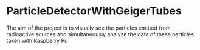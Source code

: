 # ParticleDetectorWithGeigerTubes
The aim of the project is to visually see the particles emitted from radioactive sources and simultaneously analyze the data of these particles taken with Raspberry Pi.
